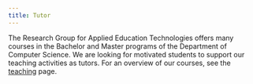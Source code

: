 ```yaml
---
title: Tutor
---
```


The Research Group for Applied Education Technologies offers many courses in the Bachelor and Master programs of the Department of Computer Science.
We are looking for motivated students to support our teaching activities as tutors.
For an overview of our courses, see the [teaching](/teaching) page.
